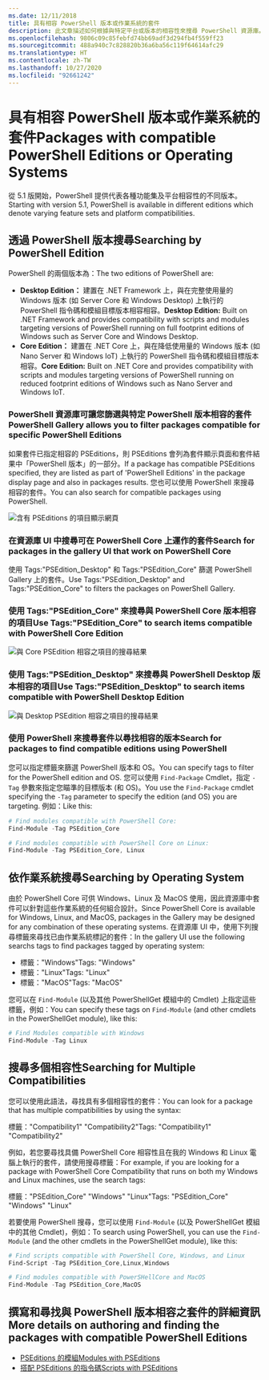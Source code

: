 ```yaml
---
ms.date: 12/11/2018
title: 具有相容 PowerShell 版本或作業系統的套件
description: 此文章描述如何根據與特定平台或版本的相容性來搜尋 PowerShell 資源庫。
ms.openlocfilehash: 9806c09c85febfd74bb69adf3d294fb4f559ff23
ms.sourcegitcommit: 488a940c7c828820b36a6ba56c119f64614afc29
ms.translationtype: HT
ms.contentlocale: zh-TW
ms.lasthandoff: 10/27/2020
ms.locfileid: "92661242"
---
```

# <a name="packages-with-compatible-powershell-editions-or-operating-systems"></a><span data-ttu-id="f7417-103">具有相容 PowerShell 版本或作業系統的套件</span><span class="sxs-lookup"><span data-stu-id="f7417-103">Packages with compatible PowerShell Editions or Operating Systems</span></span>

<span data-ttu-id="f7417-104">從 5.1 版開始，PowerShell 提供代表各種功能集及平台相容性的不同版本。</span><span class="sxs-lookup"><span data-stu-id="f7417-104">Starting with version 5.1, PowerShell is available in different editions which denote varying feature sets and platform compatibilities.</span></span>

## <a name="searching-by-powershell-edition"></a><span data-ttu-id="f7417-105">透過 PowerShell 版本搜尋</span><span class="sxs-lookup"><span data-stu-id="f7417-105">Searching by PowerShell Edition</span></span>

<span data-ttu-id="f7417-106">PowerShell 的兩個版本為：</span><span class="sxs-lookup"><span data-stu-id="f7417-106">The two editions of PowerShell are:</span></span>

- <span data-ttu-id="f7417-107">**Desktop Edition：** 建置在 .NET Framework 上，與在完整使用量的 Windows 版本 (如 Server Core 和 Windows Desktop) 上執行的 PowerShell 指令碼和模組目標版本相容相容。</span><span class="sxs-lookup"><span data-stu-id="f7417-107">**Desktop Edition:** Built on .NET Framework and provides compatibility with scripts and modules targeting versions of PowerShell running on full footprint editions of Windows such as Server Core and Windows Desktop.</span></span>
- <span data-ttu-id="f7417-108">**Core Edition：** 建置在 .NET Core 上，與在降低使用量的 Windows 版本 (如 Nano Server 和 Windows IoT) 上執行的 PowerShell 指令碼和模組目標版本相容。</span><span class="sxs-lookup"><span data-stu-id="f7417-108">**Core Edition:** Built on .NET Core and provides compatibility with scripts and modules targeting versions of PowerShell running on reduced footprint editions of Windows such as Nano Server and Windows IoT.</span></span>

### <a name="powershell-gallery-allows-you-to-filter-packages-compatible-for-specific-powershell-editions"></a><span data-ttu-id="f7417-109">PowerShell 資源庫可讓您篩選與特定 PowerShell 版本相容的套件</span><span class="sxs-lookup"><span data-stu-id="f7417-109">PowerShell Gallery allows you to filter packages compatible for specific PowerShell Editions</span></span>

<span data-ttu-id="f7417-110">如果套件已指定相容的 PSEditions，則 PSEditions 會列為套件顯示頁面和套件結果中「PowerShell 版本」的一部分。</span><span class="sxs-lookup"><span data-stu-id="f7417-110">If a package has compatible PSEditions specified, they are listed as part of 'PowerShell Editions' in the package display page and also in packages results.</span></span>
<span data-ttu-id="f7417-111">您也可以使用 PowerShell 來搜尋相容的套件。</span><span class="sxs-lookup"><span data-stu-id="f7417-111">You can also search for compatible packages using PowerShell.</span></span>

![含有 PSEditions 的項目顯示網頁](media/searching-by-compatibility/packagedisplaypagewithpseditions.PNG)

### <a name="search-for-packages-in-the-gallery-ui-that-work-on-powershell-core"></a><span data-ttu-id="f7417-113">在資源庫 UI 中搜尋可在 PowerShell Core 上運作的套件</span><span class="sxs-lookup"><span data-stu-id="f7417-113">Search for packages in the gallery UI that work on PowerShell Core</span></span>

<span data-ttu-id="f7417-114">使用 Tags:"PSEdition_Desktop" 和 Tags:"PSEdition_Core" 篩選 PowerShell Gallery 上的套件。</span><span class="sxs-lookup"><span data-stu-id="f7417-114">Use Tags:"PSEdition_Desktop" and Tags:"PSEdition_Core" to filters the packages on PowerShell Gallery.</span></span>

### <a name="use-tagspsedition_core-to-search-items-compatible-with-powershell-core-edition"></a><span data-ttu-id="f7417-115">使用 Tags:"PSEdition_Core" 來搜尋與 PowerShell Core 版本相容的項目</span><span class="sxs-lookup"><span data-stu-id="f7417-115">Use Tags:"PSEdition_Core" to search items compatible with PowerShell Core Edition</span></span>

![與 Core PSEdition 相容之項目的搜尋結果](media/searching-by-compatibility/searchresultswithpseditions.PNG)

### <a name="use-tagspsedition_desktop-to-search-items-compatible-with-powershell-desktop-edition"></a><span data-ttu-id="f7417-117">使用 Tags:"PSEdition_Desktop" 來搜尋與 PowerShell Desktop 版本相容的項目</span><span class="sxs-lookup"><span data-stu-id="f7417-117">Use Tags:"PSEdition_Desktop" to search items compatible with PowerShell Desktop Edition</span></span>

![與 Desktop PSEdition 相容之項目的搜尋結果](media/searching-by-compatibility/searchresultswithpseditionsdesktop.PNG)

### <a name="search-for-packages-to-find-compatible-editions-using-powershell"></a><span data-ttu-id="f7417-119">使用 PowerShell 來搜尋套件以尋找相容的版本</span><span class="sxs-lookup"><span data-stu-id="f7417-119">Search for packages to find compatible editions using PowerShell</span></span>

<span data-ttu-id="f7417-120">您可以指定標籤來篩選 PowerShell 版本和 OS。</span><span class="sxs-lookup"><span data-stu-id="f7417-120">You can specify tags to filter for the PowerShell edition and OS.</span></span> <span data-ttu-id="f7417-121">您可以使用 `Find-Package` Cmdlet，指定 `-Tag` 參數來指定您瞄準的目標版本 (和 OS)。</span><span class="sxs-lookup"><span data-stu-id="f7417-121">You use the `Find-Package` cmdlet specifying the `-Tag` parameter to specify the edition (and OS) you are targeting.</span></span> <span data-ttu-id="f7417-122">例如：</span><span class="sxs-lookup"><span data-stu-id="f7417-122">Like this:</span></span>

```powershell
# Find modules compatible with PowerShell Core:
Find-Module -Tag PSEdition_Core

# Find modules compatible with PowerShell Core on Linux:
Find-Module -Tag PSEdition_Core, Linux
```

## <a name="searching-by-operating-system"></a><span data-ttu-id="f7417-123">依作業系統搜尋</span><span class="sxs-lookup"><span data-stu-id="f7417-123">Searching by Operating System</span></span>

<span data-ttu-id="f7417-124">由於 PowerShell Core 可供 Windows、Linux 及 MacOS 使用，因此資源庫中套件可以針對這些作業系統的任何組合設計。</span><span class="sxs-lookup"><span data-stu-id="f7417-124">Since PowerShell Core is available for Windows, Linux, and MacOS, packages in the Gallery may be designed for any combination of these operating systems.</span></span> <span data-ttu-id="f7417-125">在資源庫 UI 中，使用下列搜尋標籤來尋找已由作業系統標記的套件：</span><span class="sxs-lookup"><span data-stu-id="f7417-125">In the gallery UI use the following searchs tags to find packages tagged by operating system:</span></span>

- <span data-ttu-id="f7417-126">標籤："Windows"</span><span class="sxs-lookup"><span data-stu-id="f7417-126">Tags: "Windows"</span></span>
- <span data-ttu-id="f7417-127">標籤："Linux"</span><span class="sxs-lookup"><span data-stu-id="f7417-127">Tags: "Linux"</span></span>
- <span data-ttu-id="f7417-128">標籤："MacOS"</span><span class="sxs-lookup"><span data-stu-id="f7417-128">Tags: "MacOS"</span></span>

<span data-ttu-id="f7417-129">您可以在 `Find-Module` (以及其他 PowerShellGet 模組中的 Cmdlet) 上指定這些標籤，例如：</span><span class="sxs-lookup"><span data-stu-id="f7417-129">You can specify these tags on `Find-Module` (and other cmdlets in the PowerShellGet module), like this:</span></span>

```powershell
# Find Modules compatible with Windows
Find-Module -Tag Linux
```

## <a name="searching-for-multiple-compatibilities"></a><span data-ttu-id="f7417-130">搜尋多個相容性</span><span class="sxs-lookup"><span data-stu-id="f7417-130">Searching for Multiple Compatibilities</span></span>

<span data-ttu-id="f7417-131">您可以使用此語法，尋找具有多個相容性的套件：</span><span class="sxs-lookup"><span data-stu-id="f7417-131">You can look for a package that has multiple compatibilities by using the syntax:</span></span>

<span data-ttu-id="f7417-132">標籤："Compatibility1" "Compatibility2"</span><span class="sxs-lookup"><span data-stu-id="f7417-132">Tags: "Compatibility1" "Compatibility2"</span></span>

<span data-ttu-id="f7417-133">例如，若您要尋找具備 PowerShell Core 相容性且在我的 Windows 和 Linux 電腦上執行的套件，請使用搜尋標籤：</span><span class="sxs-lookup"><span data-stu-id="f7417-133">For example, if you are looking for a package with PowerShell Core Compatibility that runs on both my Windows and Linux machines, use the search tags:</span></span>

<span data-ttu-id="f7417-134">標籤："PSEdition_Core" "Windows" "Linux"</span><span class="sxs-lookup"><span data-stu-id="f7417-134">Tags: "PSEdition_Core" "Windows" "Linux"</span></span>

<span data-ttu-id="f7417-135">若要使用 PowerShell 搜尋，您可以使用 `Find-Module` (以及 PowerShellGet 模組中的其他 Cmdlet)，例如：</span><span class="sxs-lookup"><span data-stu-id="f7417-135">To search using PowerShell, you can use the `Find-Module` (and the other cmdlets in the PowerShellGet module), like this:</span></span>

```powershell
# Find scripts compatible with PowerShell Core, Windows, and Linux
Find-Script -Tag PSEdition_Core,Linux,Windows

# Find modules compatible with PowerSHellCore and MacOS
Find-Module -Tag PSEdition_Core,MacOS
```

## <a name="more-details-on-authoring-and-finding-the-packages-with-compatible-powershell-editions"></a><span data-ttu-id="f7417-136">撰寫和尋找與 PowerShell 版本相容之套件的詳細資訊</span><span class="sxs-lookup"><span data-stu-id="f7417-136">More details on authoring and finding the packages with compatible PowerShell Editions</span></span>

- [<span data-ttu-id="f7417-137">PSEditions 的模組</span><span class="sxs-lookup"><span data-stu-id="f7417-137">Modules with PSEditions</span></span>](../../concepts/module-psedition-support.md)
- [<span data-ttu-id="f7417-138">搭配 PSEditions 的指令碼</span><span class="sxs-lookup"><span data-stu-id="f7417-138">Scripts with PSEditions</span></span>](../../concepts/script-psedition-support.md)
